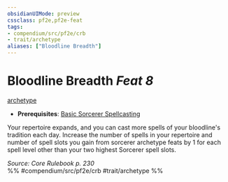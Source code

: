 ```yaml
---
obsidianUIMode: preview
cssclass: pf2e,pf2e-feat
tags:
- compendium/src/pf2e/crb
- trait/archetype
aliases: ["Bloodline Breadth"]
---
```

# Bloodline Breadth  *Feat 8*  
[archetype](archetype.md "Archetype Feat Trait")  

- **Prerequisites**: [Basic Sorcerer Spellcasting](basic-sorcerer-spellcasting.md)

Your repertoire expands, and you can cast more spells of your bloodline's tradition each day. Increase the number of spells in your repertoire and number of spell slots you gain from sorcerer archetype feats by 1 for each spell level other than your two highest Sorcerer spell slots.

*Source: Core Rulebook p. 230*  
%% #compendium/src/pf2e/crb #trait/archetype %%